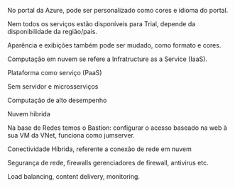 No portal da Azure, pode ser personalizado como cores e idioma do portal.

Nem todos os serviços estão disponíveis para Trial, depende da disponibilidade da região/pais.

Aparência e exibições também pode ser mudado, como formato e cores.

Computação em nuvem se refere a Infratructure as a Service (IaaS).

Plataforma como serviço (PaaS)

Sem servidor e microsserviços

Computação de alto desempenho 

Nuvem híbrida

Na base de Redes temos o Bastion: configurar o acesso baseado na web à sua VM da VNet, funciona como jumserver. 

Conectividade Híbrida, referente a conexão de rede em nuvem

Segurança de rede, firewalls gerenciadores de firewall, antivirus etc.

Load balancing, content delivery, monitoring.
